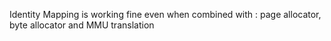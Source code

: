 Identity Mapping is working fine even when combined with : page allocator, byte allocator and MMU translation
